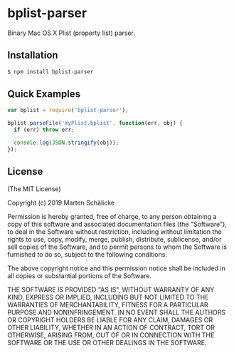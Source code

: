 bplist-parser
=============

Binary Mac OS X Plist (property list) parser.

## Installation

```bash
$ npm install bplist-parser
```

## Quick Examples

```javascript
var bplist = require('bplist-parser');

bplist.parseFile('myPlist.bplist', function(err, obj) {
  if (err) throw err;

  console.log(JSON.stringify(obj));
});
```

## License

(The MIT License)

Copyright (c) 2019 Marten Schälicke

Permission is hereby granted, free of charge, to any person obtaining
a copy of this software and associated documentation files (the
"Software"), to deal in the Software without restriction, including
without limitation the rights to use, copy, modify, merge, publish,
distribute, sublicense, and/or sell copies of the Software, and to
permit persons to whom the Software is furnished to do so, subject to
the following conditions:

The above copyright notice and this permission notice shall be
included in all copies or substantial portions of the Software.

THE SOFTWARE IS PROVIDED "AS IS", WITHOUT WARRANTY OF ANY KIND,
EXPRESS OR IMPLIED, INCLUDING BUT NOT LIMITED TO THE WARRANTIES OF
MERCHANTABILITY, FITNESS FOR A PARTICULAR PURPOSE AND
NONINFRINGEMENT. IN NO EVENT SHALL THE AUTHORS OR COPYRIGHT HOLDERS BE
LIABLE FOR ANY CLAIM, DAMAGES OR OTHER LIABILITY, WHETHER IN AN ACTION
OF CONTRACT, TORT OR OTHERWISE, ARISING FROM, OUT OF OR IN CONNECTION
WITH THE SOFTWARE OR THE USE OR OTHER DEALINGS IN THE SOFTWARE.
